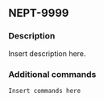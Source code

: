 ## NEPT-9999

### Description

 Insert description here.

### Additional commands

```sh
Insert commands here

```


